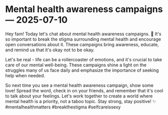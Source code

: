 # Mental health awareness campaigns — 2025-07-10

Hey fam! Today let's chat about mental health awareness campaigns. 💭 It's so important to break the stigma surrounding mental health and encourage open conversations about it. These campaigns bring awareness, educate, and remind us that it's okay not to be okay.

Let's be real - life can be a rollercoaster of emotions, and it's crucial to take care of our mental well-being. These campaigns shine a light on the struggles many of us face daily and emphasize the importance of seeking help when needed.

So next time you see a mental health awareness campaign, show some love! Spread the word, check in on your friends, and remember that it's cool to talk about your feelings. Let's work together to create a world where mental health is a priority, not a taboo topic. Stay strong, stay positive! ✨ #mentalhealthmatters #breakthestigma #selfcareissexy